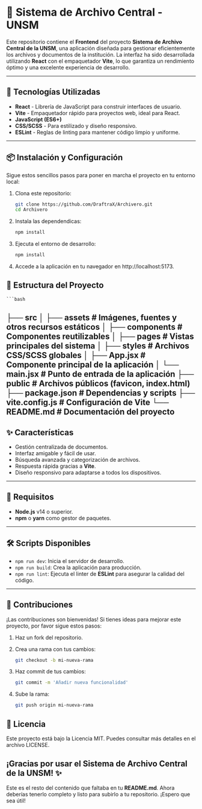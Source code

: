 # 📂 **Sistema de Archivo Central - UNSM**

Este repositorio contiene el **Frontend** del proyecto **Sistema de Archivo Central de la UNSM**, una aplicación diseñada para gestionar eficientemente los archivos y documentos de la institución. La interfaz ha sido desarrollada utilizando **React** con el empaquetador **Vite**, lo que garantiza un rendimiento óptimo y una excelente experiencia de desarrollo.

---

## 🚀 **Tecnologías Utilizadas**

- **React** - Librería de JavaScript para construir interfaces de usuario.
- **Vite** - Empaquetador rápido para proyectos web, ideal para React.
- **JavaScript (ES6+)**
- **CSS/SCSS** - Para estilizado y diseño responsivo.
- **ESLint** - Reglas de linting para mantener código limpio y uniforme.

---

## 📦 **Instalación y Configuración**

Sigue estos sencillos pasos para poner en marcha el proyecto en tu entorno local:

1. Clona este repositorio:

   ```bash
   git clone https://github.com/DraftraX/Archivero.git
   cd Archivero
2. Instala las dependendicas:

   ```bash
   npm install
2. Ejecuta el entorno de desarrollo:

   ```bash
   npm install
4. Accede a la aplicación en tu navegador en http://localhost:5173.

## 📂 Estructura del Proyecto
    ```bash
   ├── src
   │   ├── assets      # Imágenes, fuentes y otros recursos estáticos
   │   ├── components  # Componentes reutilizables
   │   ├── pages       # Vistas principales del sistema
   │   ├── styles      # Archivos CSS/SCSS globales
   │   ├── App.jsx     # Componente principal de la aplicación
   │   └── main.jsx    # Punto de entrada de la aplicación
   ├── public          # Archivos públicos (favicon, index.html)
   ├── package.json    # Dependencias y scripts
   ├── vite.config.js  # Configuración de Vite
   └── README.md       # Documentación del proyecto
---

## ✨ **Características**

- Gestión centralizada de documentos.
- Interfaz amigable y fácil de usar.
- Búsqueda avanzada y categorización de archivos.
- Respuesta rápida gracias a **Vite**.
- Diseño responsivo para adaptarse a todos los dispositivos.

---

## 📘 **Requisitos**

- **Node.js** v14 o superior.
- **npm** o **yarn** como gestor de paquetes.

---

## 🛠 **Scripts Disponibles**

- `npm run dev`: Inicia el servidor de desarrollo.
- `npm run build`: Crea la aplicación para producción.
- `npm run lint`: Ejecuta el linter de **ESLint** para asegurar la calidad del código.

---

## 🤝 **Contribuciones**

¡Las contribuciones son bienvenidas! Si tienes ideas para mejorar este proyecto, por favor sigue estos pasos:

1. Haz un fork del repositorio.
2. Crea una rama con tus cambios:

   ```bash
   git checkout -b mi-nueva-rama
   
3. Haz commit de tus cambios:
   ```bash
   git commit -m 'Añadir nueva funcionalidad'
   
4. Sube la rama:
   ```bash
   git push origin mi-nueva-rama
   
## 📄 Licencia
Este proyecto está bajo la Licencia MIT. Puedes consultar más detalles en el archivo LICENSE.

## **¡Gracias por usar el Sistema de Archivo Central de la UNSM! ✨**

Este es el resto del contenido que faltaba en tu **README.md**. Ahora deberías tenerlo completo y listo para subirlo a tu repositorio. ¡Espero que sea útil!
